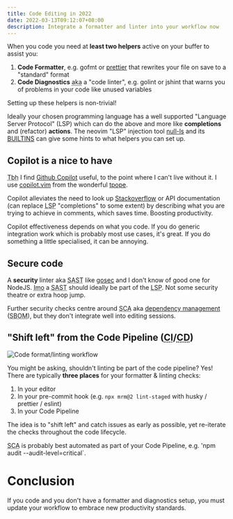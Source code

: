 ```yaml
---
title: Code Editing in 2022
date: 2022-03-13T09:12:07+08:00
description: Integrate a formatter and linter into your workflow now
---
```


When you code you need at **least two helpers** active on your buffer to assist
you:

1. **Code Formatter**, e.g. gofmt or [prettier](https://prettier.io/) that rewrites your file on save to a "standard" format
2. **Code Diagnostics** <abbr title="also known as">aka</abbr> a "code linter", e.g. golint or jshint that warns you of problems in your code like unused variables

Setting up these helpers is non-trivial!

Ideally your chosen programming language has a well supported "Language Server
Protocol" (LSP) which can do the above and more like **completions** and
(refactor) **actions**. The neovim "LSP" injection tool
[null-ls](https://github.com/jose-elias-alvarez/null-ls.nvim) and its
[BUILTINS](https://github.com/jose-elias-alvarez/null-ls.nvim/blob/main/doc/BUILTINS.md)
can give some hints to what helpers you can set up.

## Copilot is a nice to have

<abbr title="To be honest">Tbh</abbr> I find [Github Copilot](https://copilot.github.com/) useful, to
the point where I can't live without it. I use [copilot.vim](https://github.com/github/copilot.vim) from the wonderful [tpope](https://github.com/tpope).

Copilot alleviates the need to look up
[Stackoverflow](https://stackoverflow.com/) or API documentation (can replace
<abbr title="Language Server Protocol">LSP</abbr> "completions" to some extent)
by describing what you are trying to achieve in comments, which saves time.
Boosting productivity.

Copilot effectiveness depends on what you code. If you do generic integration
work which is probably most use cases, it's great. If you do something a little
specialised, it can be annoying.

## Secure code

A **security** linter aka <abbr title="Static application security
testing">SAST</abbr> like [gosec](https://github.com/securego/gosec) and I
don't know of good one for NodeJS. <abbr title="In my opinion">Imo</abbr> a
<abbr title="Static application security testing">SAST</abbr> should ideally be
part of the <abbr title="Language Server Protocol">LSP</abbr>. Not some
security theatre or extra hoop jump.

Further security checks centre around <abbr title="Software composition analysis">SCA</abbr> aka [dependency
management](/blog/2021/nodejs-project-cd/) (<abbr title="Software Bill of Materials">SBOM</abbr>), but they don't integrate
well into editing sessions.

## "Shift left" from the Code Pipeline (<abbr title="Continuous Integration">CI</abbr>/<abbr title="Continuous Deployment">CD</abbr>)

<img src="https://s.natalian.org/2022-03-17/workflow.png" alt="Code format/linting workflow">

You might be asking, shouldn't linting be part of the code pipeline? Yes! There
are typically **three places** for your formatter & linting checks:

1. In your editor
2. In your pre-commit hook (e.g. `npx mrm@2 lint-staged` with husky / prettier / eslint)
3. In your Code Pipeline

The idea is to "shift left" and catch issues as early as possible, yet
re-iterate the checks throughout the code lifecycle.

<abbr title="Software composition analysis">SCA</abbr> is probably best automated
as part of your Code Pipeline, e.g. 'npm audit --audit-level=critical`.

# Conclusion

If you code and you don't have a formatter and diagnostics setup, you must
update your workflow to embrace new productivity standards.
